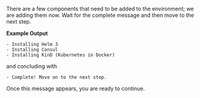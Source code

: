 There are a few components that need to be added to the environment; we are
adding them now. Wait for the complete message and then move to the
next step.

**Example Output**

```screenshot
- Installing Helm 3
- Installing Consul
- Installing KinD (Kubernetes in Docker)
```

and concluding with

```plaintext
- Complete! Move on to the next step.
```

Once this message appears, you are ready to continue.
